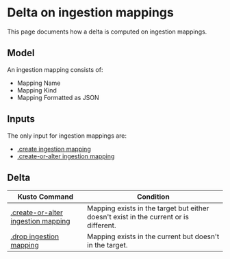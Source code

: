 # Delta on ingestion mappings

This page documents how a delta is computed on ingestion mappings.

## Model

An ingestion mapping consists of:

* Mapping Name
* Mapping Kind
* Mapping Formatted as JSON

## Inputs

The only input for ingestion mappings are:

* [.create ingestion mapping](https://docs.microsoft.com/en-us/azure/data-explorer/kusto/management/create-ingestion-mapping-command)
* [.create-or-alter ingestion mapping](https://docs.microsoft.com/en-us/azure/data-explorer/kusto/management/create-ingestion-mapping-command)

## Delta

Kusto Command|Condition
-|-
[.create-or-alter ingestion mapping](https://docs.microsoft.com/en-us/azure/data-explorer/kusto/management/create-ingestion-mapping-command)|Mapping exists in the target but either doesn't exist in the current or is different.
[.drop ingestion mapping](https://docs.microsoft.com/en-us/azure/data-explorer/kusto/management/drop-ingestion-mapping-command)|Mapping exists in the current but doesn't in the target.
